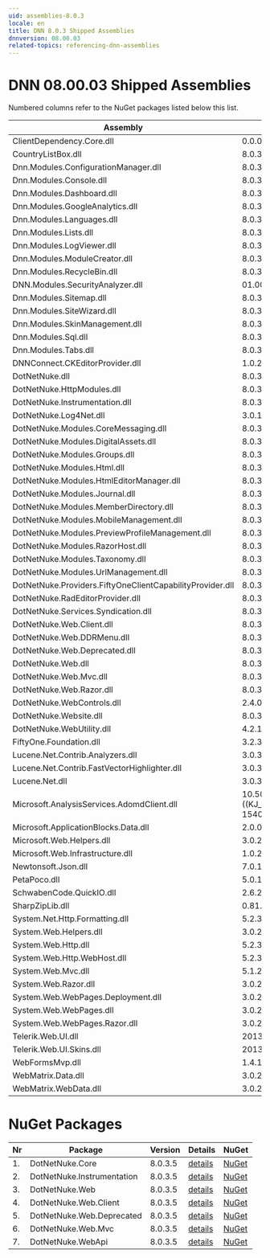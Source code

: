 ```yaml
---
uid: assemblies-8.0.3
locale: en
title: DNN 8.0.3 Shipped Assemblies
dnnversion: 08.00.03
related-topics: referencing-dnn-assemblies
---
```


# DNN 08.00.03 Shipped Assemblies

Numbered columns refer to the NuGet packages listed below this list.

|**Assembly**|**Version**|#1|#2|#3|#4|#5|#6|#7|
|---|---|---|---|---|---|---|---|---|
|ClientDependency.Core.dll|0.0.0.0| | | | | | | |
|CountryListBox.dll|8.0.3.5| | | | | | | |
|Dnn.Modules.ConfigurationManager.dll|8.0.3.5| | | | | | | |
|Dnn.Modules.Console.dll|8.0.3.5| | | | | | | |
|Dnn.Modules.Dashboard.dll|8.0.3.5| | | | | | | |
|Dnn.Modules.GoogleAnalytics.dll|8.0.3.5| | | | | | | |
|Dnn.Modules.Languages.dll|8.0.3.5| | | | | | | |
|Dnn.Modules.Lists.dll|8.0.3.5| | | | | | | |
|Dnn.Modules.LogViewer.dll|8.0.3.5| | | | | | | |
|Dnn.Modules.ModuleCreator.dll|8.0.3.5| | | | | | | |
|Dnn.Modules.RecycleBin.dll|8.0.3.5| | | | | | | |
|DNN.Modules.SecurityAnalyzer.dll|01.00.01.00| | | | | | | |
|Dnn.Modules.Sitemap.dll|8.0.3.5| | | | | | | |
|Dnn.Modules.SiteWizard.dll|8.0.3.5| | | | | | | |
|Dnn.Modules.SkinManagement.dll|8.0.3.5| | | | | | | |
|Dnn.Modules.Sql.dll|8.0.3.5| | | | | | | |
|Dnn.Modules.Tabs.dll|8.0.3.5| | | | | | | |
|DNNConnect.CKEditorProvider.dll|1.0.2| | | | | | | |
|DotNetNuke.dll|8.0.3.5|1| | | | | | |
|DotNetNuke.HttpModules.dll|8.0.3.5| | | | | | | |
|DotNetNuke.Instrumentation.dll|8.0.3.5| |2| | | | | |
|DotNetNuke.Log4Net.dll|3.0.1.0| | | | | | | |
|DotNetNuke.Modules.CoreMessaging.dll|8.0.3.5| | | | | | | |
|DotNetNuke.Modules.DigitalAssets.dll|8.0.3.5| | | | | | | |
|DotNetNuke.Modules.Groups.dll|8.0.3.5| | | | | | | |
|DotNetNuke.Modules.Html.dll|8.0.3.5| | | | | | | |
|DotNetNuke.Modules.HtmlEditorManager.dll|8.0.3.5| | | | | | | |
|DotNetNuke.Modules.Journal.dll|8.0.3.5| | | | | | | |
|DotNetNuke.Modules.MemberDirectory.dll|8.0.3.5| | | | | | | |
|DotNetNuke.Modules.MobileManagement.dll|8.0.3.5| | | | | | | |
|DotNetNuke.Modules.PreviewProfileManagement.dll|8.0.3.5| | | | | | | |
|DotNetNuke.Modules.RazorHost.dll|8.0.3.5| | | | | | | |
|DotNetNuke.Modules.Taxonomy.dll|8.0.3.5| | | | | | | |
|DotNetNuke.Modules.UrlManagement.dll|8.0.3.5| | | | | | | |
|DotNetNuke.Providers.FiftyOneClientCapabilityProvider.dll|8.0.3.5| | | | | | | |
|DotNetNuke.RadEditorProvider.dll|8.0.3.5| | | | | | | |
|DotNetNuke.Services.Syndication.dll|8.0.3.5| | | | | | | |
|DotNetNuke.Web.Client.dll|8.0.3.5| | | |4| | | |
|DotNetNuke.Web.DDRMenu.dll|8.0.3.5| | | | | | | |
|DotNetNuke.Web.Deprecated.dll|8.0.3.5| | | | |5| | |
|DotNetNuke.Web.dll|8.0.3.5| | |3| | | |7|
|DotNetNuke.Web.Mvc.dll|8.0.3.5| | | | | |6| |
|DotNetNuke.Web.Razor.dll|8.0.3.5| | | | | | | |
|DotNetNuke.WebControls.dll|2.4.0.598| | | | | | | |
|DotNetNuke.Website.dll|8.0.3.5| | | | | | | |
|DotNetNuke.WebUtility.dll|4.2.1.783| | |3| |5| | |
|FiftyOne.Foundation.dll|3.2.3.2| | | | | | | |
|Lucene.Net.Contrib.Analyzers.dll|3.0.3| | | | | | | |
|Lucene.Net.Contrib.FastVectorHighlighter.dll|3.0.3| | | | | | | |
|Lucene.Net.dll|3.0.3.0| | | | | | | |
|Microsoft.AnalysisServices.AdomdClient.dll|10.50.1600.1 ((KJ_RTM).100402-1540 )| | | | | | | |
|Microsoft.ApplicationBlocks.Data.dll|2.0.0.0|1| | | | | | |
|Microsoft.Web.Helpers.dll|3.0.20129.0| | | | | | | |
|Microsoft.Web.Infrastructure.dll|1.0.20105.407| | | | | | | |
|Newtonsoft.Json.dll|7.0.1.18622| | | | | | | |
|PetaPoco.dll|5.0.1.17400| | | | | | | |
|SchwabenCode.QuickIO.dll|2.6.2.0| | | | | | | |
|SharpZipLib.dll|0.81.0.1407| | | | | | | |
|System.Net.Http.Formatting.dll|5.2.30128.0| | | | | | | |
|System.Web.Helpers.dll|3.0.20129.0| | | | | | | |
|System.Web.Http.dll|5.2.30128.0| | | | | | | |
|System.Web.Http.WebHost.dll|5.2.30128.0| | | | | | | |
|System.Web.Mvc.dll|5.1.20129.0| | | | | | | |
|System.Web.Razor.dll|3.0.20129.0| | | | | | | |
|System.Web.WebPages.Deployment.dll|3.0.20129.0| | | | | | | |
|System.Web.WebPages.dll|3.0.20129.0| | | | | | | |
|System.Web.WebPages.Razor.dll|3.0.20129.0| | | | | | | |
|Telerik.Web.UI.dll|2013.2.717.40| | | | |5| | |
|Telerik.Web.UI.Skins.dll|2013.2.717.40| | | | | | | |
|WebFormsMvp.dll|1.4.1.0| | | | | | | |
|WebMatrix.Data.dll|3.0.20129.0| | | | | | | |
|WebMatrix.WebData.dll|3.0.20129.0| | | | | | | |

# NuGet Packages

|**Nr**|**Package**|**Version**|Details|NuGet|
|---|---|---|---|---|
|1.|DotNetNuke.Core|8.0.3.5|[details](xref:nuget-DotNetNuke.Core-8.0.3.5)|[NuGet](https://www.nuget.org/packages/DotNetNuke.Core/8.0.3.5)|
|2.|DotNetNuke.Instrumentation|8.0.3.5|[details](xref:nuget-DotNetNuke.Instrumentation-8.0.3.5)|[NuGet](https://www.nuget.org/packages/DotNetNuke.Instrumentation/8.0.3.5)|
|3.|DotNetNuke.Web|8.0.3.5|[details](xref:nuget-DotNetNuke.Web-8.0.3.5)|[NuGet](https://www.nuget.org/packages/DotNetNuke.Web/8.0.3.5)|
|4.|DotNetNuke.Web.Client|8.0.3.5|[details](xref:nuget-DotNetNuke.Web.Client-8.0.3.5)|[NuGet](https://www.nuget.org/packages/DotNetNuke.Web.Client/8.0.3.5)|
|5.|DotNetNuke.Web.Deprecated|8.0.3.5|[details](xref:nuget-DotNetNuke.Web.Deprecated-8.0.3.5)|[NuGet](https://www.nuget.org/packages/DotNetNuke.Web.Deprecated/8.0.3.5)|
|6.|DotNetNuke.Web.Mvc|8.0.3.5|[details](xref:nuget-DotNetNuke.Web.Mvc-8.0.3.5)|[NuGet](https://www.nuget.org/packages/DotNetNuke.Web.Mvc/8.0.3.5)|
|7.|DotNetNuke.WebApi|8.0.3.5|[details](xref:nuget-DotNetNuke.WebApi-8.0.3.5)|[NuGet](https://www.nuget.org/packages/DotNetNuke.WebApi/8.0.3.5)|


